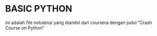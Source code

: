 # BASIC PYTHON
ini adalah file notulensi yang diambil dari coursera dengan judul "Crash Course on Python"
